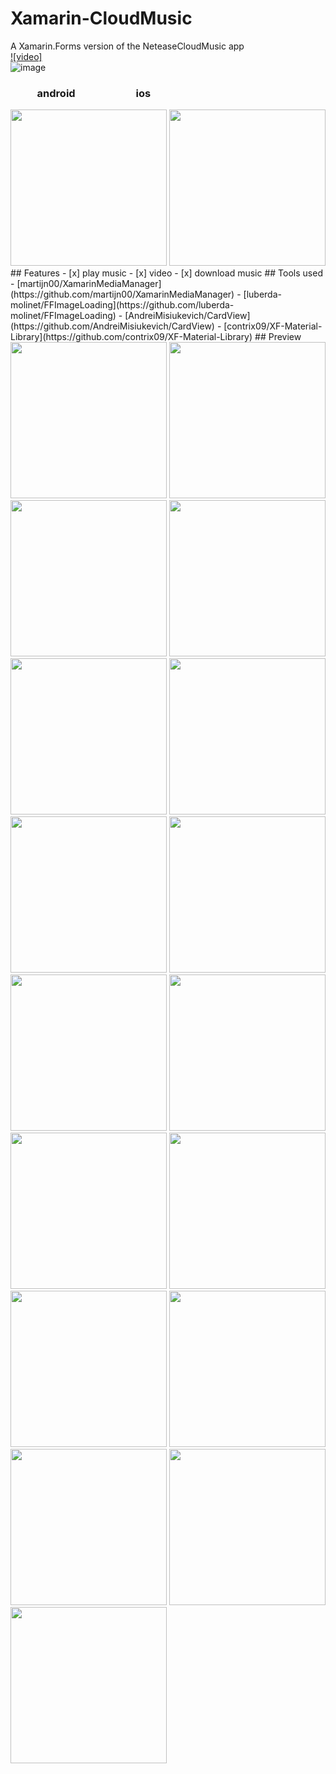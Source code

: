 # Xamarin-CloudMusic  
A Xamarin.Forms version of the NeteaseCloudMusic app  
[![video]](https://youtu.be/a8BVqeAdxTY)  
![image](https://github.com/o1298098/Xamarin-CloudMusic/blob/master/Screenshot/Screenshot.gif)  
### &nbsp;&nbsp;&nbsp;&nbsp;&nbsp;&nbsp;&nbsp;&nbsp;&nbsp;&nbsp;&nbsp;android&nbsp;&nbsp;&nbsp;&nbsp;&nbsp;&nbsp;&nbsp;&nbsp;&nbsp;&nbsp;&nbsp;&nbsp;&nbsp;&nbsp;&nbsp;&nbsp;&nbsp;&nbsp;&nbsp;&nbsp;&nbsp;&nbsp;&nbsp;&nbsp;&nbsp;ios
<img src="https://github.com/o1298098/Xamarin-CloudMusic/blob/master/Screenshot/Screenshot_20190531-085903.jpg" width="250">
<img src="https://github.com/o1298098/Xamarin-CloudMusic/blob/master/Screenshot/QQ20190531-083829.png" width="250"> 
## Features
- [x] play music
- [x] video
- [x] download music
## Tools used
- [martijn00/XamarinMediaManager](https://github.com/martijn00/XamarinMediaManager)
- [luberda-molinet/FFImageLoading](https://github.com/luberda-molinet/FFImageLoading)
- [AndreiMisiukevich/CardView](https://github.com/AndreiMisiukevich/CardView)
- [contrix09/XF-Material-Library](https://github.com/contrix09/XF-Material-Library)
## Preview
<img src="https://github.com/o1298098/Xamarin-CloudMusic/blob/master/Screenshot/Screenshot_20190513-191743.jpg" width="250">
<img src="https://github.com/o1298098/Xamarin-CloudMusic/blob/master/Screenshot/Screenshot_20190513-191756.jpg" width="250">
<img src="https://github.com/o1298098/Xamarin-CloudMusic/blob/master/Screenshot/Screenshot_20190513-191709.jpg" width="250">
<img src="https://github.com/o1298098/Xamarin-CloudMusic/blob/master/Screenshot/Screenshot_20190513-191604.jpg" width="250">
<img src="https://github.com/o1298098/Xamarin-CloudMusic/blob/master/Screenshot/Screenshot_20190513-191723.jpg" width="250">
<img src="https://github.com/o1298098/Xamarin-CloudMusic/blob/master/Screenshot/Screenshot_20190513-191810.jpg" width="250">
<img src="https://github.com/o1298098/Xamarin-CloudMusic/blob/master/Screenshot/Screenshot_20190513-191816.jpg" width="250">
<img src="https://github.com/o1298098/Xamarin-CloudMusic/blob/master/Screenshot/Screenshot_20190513-191824.jpg" width="250">
<img src="https://github.com/o1298098/Xamarin-CloudMusic/blob/master/Screenshot/Screenshot_20190513-191840.jpg" width="250">
<img src="https://github.com/o1298098/Xamarin-CloudMusic/blob/master/Screenshot/Screenshot_20190513-191923.jpg" width="250">
<img src="https://github.com/o1298098/Xamarin-CloudMusic/blob/master/Screenshot/Screenshot_20190513-191932.jpg" width="250">
<img src="https://github.com/o1298098/Xamarin-CloudMusic/blob/master/Screenshot/Screenshot_20190513-191917.jpg" width="250">
<img src="https://github.com/o1298098/Xamarin-CloudMusic/blob/master/Screenshot/Screenshot_20190513-192054.jpg" width="250">
<img src="https://github.com/o1298098/Xamarin-CloudMusic/blob/master/Screenshot/Screenshot_20190513-192131.jpg" width="250">
<img src="https://github.com/o1298098/Xamarin-CloudMusic/blob/master/Screenshot/Screenshot_20190513-192142.jpg" width="250">
<img src="https://github.com/o1298098/Xamarin-CloudMusic/blob/master/Screenshot/Screenshot_20190513-191951.jpg" width="250">
<img src="https://github.com/o1298098/Xamarin-CloudMusic/blob/master/Screenshot/Screenshot_20190513-192025.jpg" width="250">

